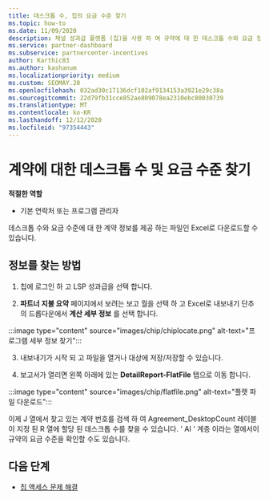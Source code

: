 ```yaml
---
title: 데스크톱 수, 칩의 요금 수준 찾기
ms.topic: how-to
ms.date: 11/09/2020
description: 채널 성과급 플랫폼 (칩)을 사용 하 여 규약에 대 한 데스크톱 수와 요금 정보를 찾는 방법에 대해 알아봅니다.
ms.service: partner-dashboard
ms.subservice: partnercenter-incentives
author: Karthic83
ms.author: kashanum
ms.localizationpriority: medium
ms.custom: SEOMAY.20
ms.openlocfilehash: 032ad30c17136dcf102af9134153a3921e29c38a
ms.sourcegitcommit: 22d79fb31cce852ae809078ea2310ebc80030739
ms.translationtype: MT
ms.contentlocale: ko-KR
ms.lasthandoff: 12/12/2020
ms.locfileid: "97354443"
---
```

# <a name="locate-the-desktop-count-and-fee-level-for-an-agreement"></a>계약에 대한 데스크톱 수 및 요금 수준 찾기

**적절한 역할**

- 기본 연락처 또는 프로그램 관리자

데스크톱 수와 요금 수준에 대 한 계약 정보를 제공 하는 파일인 Excel로 다운로드할 수 있습니다.

## <a name="how-to-locate-the-information"></a>정보를 찾는 방법

1. 칩에 로그인 하 고 LSP 성과급을 선택 합니다.

2. **파트너 지불 요약** 페이지에서 보려는 보고 월을 선택 하 고 Excel로 내보내기 단추의 드롭다운에서 **계산 세부 정보** 를 선택 합니다.

:::image type="content" source="images/chip/chiplocate.png" alt-text="프로그램 세부 정보 찾기":::

3. 내보내기가 시작 되 고 파일을 열거나 대상에 저장/저장할 수 있습니다.

4. 보고서가 열리면 왼쪽 아래에 있는 **DetailReport-FlatFile** 탭으로 이동 합니다.

:::image type="content" source="images/chip/flatfile.png" alt-text="플랫 파일 다운로드":::

이제 J 열에서 찾고 있는 계약 번호를 검색 하 여 Agreement_DesktopCount 레이블이 지정 된 R 열에 할당 된 데스크톱 수를 찾을 수 있습니다. ' AI ' 계층 이라는 열에서이 규약의 요금 수준을 확인할 수도 있습니다.

## <a name="next-steps"></a>다음 단계

- [칩 액세스 문제 해결](chip-access-trouble.md)
